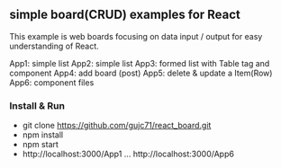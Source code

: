 ## simple board(CRUD) examples for React ##

This example is web boards focusing on data input / output for easy understanding of React.


App1: simple list
App2: simple list
App3: formed list with Table tag and component
App4: add board (post)
App5: delete & update a Item(Row)
App6: component files


### Install & Run ###
- git clone https://github.com/gujc71/react_board.git
- npm install
- npm start    
- http://localhost:3000/App1
  ...
  http://localhost:3000/App6
  

